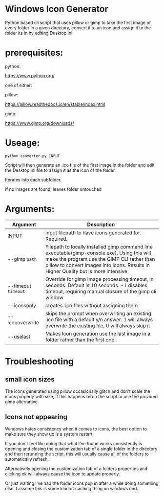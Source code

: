 # Windows Icon Generator
Python based cli script that uses pillow or gimp to take the first image of every folder in a given directory, convert it to an icon and assign it to the folder its in by editing Desktop.ini

# prerequisites:
python:

https://www.python.org/

one of either:

pillow: 

https://pillow.readthedocs.io/en/stable/index.html

gimp: 

https://www.gimp.org/downloads/

# Useage:
`python converter.py INPUT`

Script will then generate an .ico file of the first image in the folder and edit the Desktop.ini file to assign it as the icon of the folder.

Iterates into each subfolder.

If no images are found, leaves folder untouched

# Arguments:
|Argument        |Description|
| --------------- |----------|
|INPUT| input filepath to have icons generated for. Required.|
|--gimp `path` |Filepath to locally installed gimp command line executable(gimp-console.exe). Using this will make the program use the GIMP CLI rather than pillow to convert images into icons. Results in Higher Quality but is more intensive |
|--timeout `timeout` |Override for gimp image processing timeout, in seconds. Default is 10 seconds. -1 disables timeout, requiring manual closure of the gimp cli window |
|--iconsonly|creates .ico files without assigning them|
|--iconoverwrite|skips the prompt when overwriting an existing .ico file with a default y/n answer. 1 will always overwrite the existing file, 0 will always skip it|
|--uselast|Makes Icon generation use the last image in a folder rather than the first one.|
# Troubleshooting

## small icon sizes

The icons generated using pillow occasionally glitch and don't scale the icons properly with size, if this happens rerun the script or use the provided gimp alternative

## Icons not appearing

Windows hates consistency when it comes to icons, the best option to make sure they show up is a system restart.

If you don't feel like doing that what I've found works consistently is opening and closing the customization tab of a single folder in the directory and then rerunning the script, this will usually cause all of the folders to automatically refresh.

Alternatively opening the customization tab of a folders properties and clicking ok will always cause the icon to update properly. 

Or just waiting I've had the folder icons pop in after a while doing something else. I assume this is some kind of caching thing on windows end.



